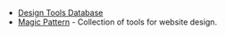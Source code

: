 - [Design Tools Database](https://uxtools.co/tools/design)
- [Magic Pattern](https://www.magicpattern.design/tools) - Collection of tools for website design.

